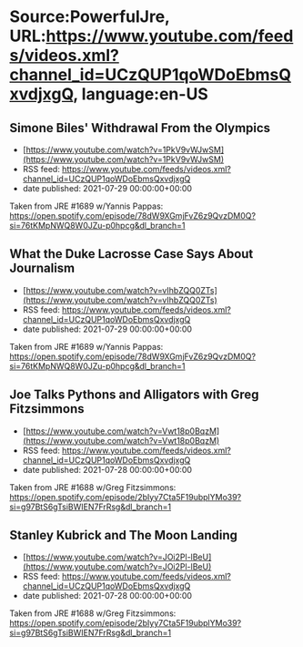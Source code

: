 # Source:PowerfulJre, URL:https://www.youtube.com/feeds/videos.xml?channel_id=UCzQUP1qoWDoEbmsQxvdjxgQ, language:en-US

## Simone Biles' Withdrawal From the Olympics
 - [https://www.youtube.com/watch?v=1PkV9vWJwSM](https://www.youtube.com/watch?v=1PkV9vWJwSM)
 - RSS feed: https://www.youtube.com/feeds/videos.xml?channel_id=UCzQUP1qoWDoEbmsQxvdjxgQ
 - date published: 2021-07-29 00:00:00+00:00

Taken from JRE #1689 w/Yannis Pappas:
https://open.spotify.com/episode/78dW9XGmjFvZ6z9QvzDM0Q?si=76tKMpNWQ8W0JZu-p0hpcg&dl_branch=1

## What the Duke Lacrosse Case Says About Journalism
 - [https://www.youtube.com/watch?v=vIhbZQQ0ZTs](https://www.youtube.com/watch?v=vIhbZQQ0ZTs)
 - RSS feed: https://www.youtube.com/feeds/videos.xml?channel_id=UCzQUP1qoWDoEbmsQxvdjxgQ
 - date published: 2021-07-29 00:00:00+00:00

Taken from JRE #1689 w/Yannis Pappas:
https://open.spotify.com/episode/78dW9XGmjFvZ6z9QvzDM0Q?si=76tKMpNWQ8W0JZu-p0hpcg&dl_branch=1

## Joe Talks Pythons and Alligators with Greg Fitzsimmons
 - [https://www.youtube.com/watch?v=Vwt18p0BqzM](https://www.youtube.com/watch?v=Vwt18p0BqzM)
 - RSS feed: https://www.youtube.com/feeds/videos.xml?channel_id=UCzQUP1qoWDoEbmsQxvdjxgQ
 - date published: 2021-07-28 00:00:00+00:00

Taken from JRE #1688 w/Greg Fitzsimmons:
https://open.spotify.com/episode/2bIyy7Cta5F19ubplYMo39?si=g97BtS6gTsiBWIEN7FrRsg&dl_branch=1

## Stanley Kubrick and The Moon Landing
 - [https://www.youtube.com/watch?v=JOi2Pl-lBeU](https://www.youtube.com/watch?v=JOi2Pl-lBeU)
 - RSS feed: https://www.youtube.com/feeds/videos.xml?channel_id=UCzQUP1qoWDoEbmsQxvdjxgQ
 - date published: 2021-07-28 00:00:00+00:00

Taken from JRE #1688 w/Greg Fitzsimmons:
https://open.spotify.com/episode/2bIyy7Cta5F19ubplYMo39?si=g97BtS6gTsiBWIEN7FrRsg&dl_branch=1


